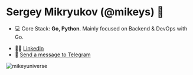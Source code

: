 <h1 align="left">Sergey Mikryukov (@mikeys) 👋</h1>

- 💻 Core Stack: **Go, Python**. Mainly focused on Backend & DevOps with Go.
<!-- - 😉 <a href="https://drive.google.com/drive/folders/1we_w0diPLr-58hKdw3IVsjVV2Pn0s91E?usp=sharing"  target="blank">Resume</a> (<a href="https://mikeyuni.notion.site/About-Me-f5f5bc7a510b4a56b87b37b59076d86d"  target="blank">In detail</a>) -->
- 👨‍💻 <a href="https://www.linkedin.com/in/sergey-mikryukov-838272229/"  target="blank">LinkedIn</a>
- 📧 <a href="https://t.me/mikeys"  target="blank">Send a message to Telegram</a>

<p>&nbsp;<img align="left" src="https://github-readme-stats.vercel.app/api?username=mikeyuniverse&show_icons=true&hide_title=true&theme=github_dark" alt="mikeyuniverse" /></p>
